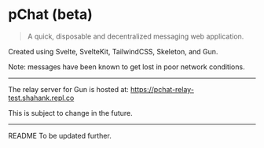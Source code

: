# pChat (beta)

> A quick, disposable and decentralized messaging web application.

Created using Svelte, SvelteKit, TailwindCSS, Skeleton, and Gun.

Note: messages have been known to get lost in poor network conditions.

---

The relay server for Gun is hosted at: https://pchat-relay-test.shahank.repl.co

This is subject to change in the future.

---

README To be updated further.